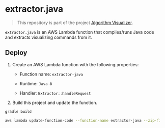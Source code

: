 # extractor.java

> This repository is part of the project [Algorithm Visualizer](https://github.com/algorithm-visualizer).

`extractor.java` is an AWS Lambda function that compiles/runs Java code and extracts visualizing commands from it.

## Deploy

1. Create an AWS Lambda function with the following properties:

    - Function name: `extractor-java`

    - Runtime: `Java 8`

    - Handler: `Extractor::handleRequest` 
    
2. Build this project and update the function.

```bash
gradle build

aws lambda update-function-code --function-name extractor-java --zip-file fileb://build/distributions/extractor.java.zip
```
